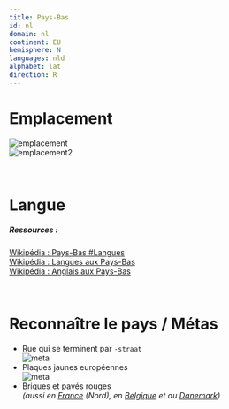 ```yaml
---
title: Pays-Bas
id: nl
domain: nl
continent: EU
hemisphere: N
languages: nld
alphabet: lat
direction: R
---
```


# Emplacement

![emplacement](https://upload.wikimedia.org/wikipedia/commons/thumb/4/41/Kingdom_of_the_Netherlands_%28orthographic_projection%29.svg/200px-Kingdom_of_the_Netherlands_%28orthographic_projection%29.svg.png)  
![emplacement2](https://upload.wikimedia.org/wikipedia/commons/thumb/2/27/EU-Netherlands.svg/300px-EU-Netherlands.svg.png)

<br/>

# Langue

##### Ressources :

[Wikipédia : Pays-Bas #Langues](https://fr.wikipedia.org/wiki/Pays-Bas#Langues)  
[Wikipédia : Langues aux Pays-Bas](https://fr.wikipedia.org/wiki/Langues_aux_Pays-Bas)  
[Wikipédia : Anglais aux Pays-Bas](https://fr.wikipedia.org/wiki/Anglais_aux_Pays-Bas)


<br/>

# Reconnaître le pays / Métas

- Rue qui se terminent par `-straat`  
  ![meta](/images/nl_geoguessr2.png)
- Plaques jaunes européennes  
  ![meta](/images/nl_geoguessr.png)
- Briques et pavés rouges  
  *(aussi en [France](/flag/fr) (Nord), en [Belgique](/flag/be) et au [Danemark](/flag/dk))*
